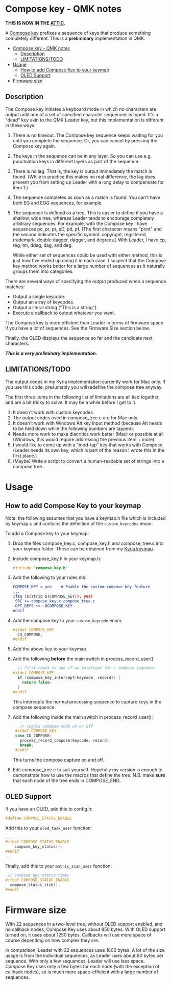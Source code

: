 # Compose key - QMK notes

**THIS IS NOW IN THE [ATTIC](attic.md).**

A [Compose key](https://en.wikipedia.org/wiki/Compose_key) prefixes a sequence of keys that produce something completely different. This is a **preliminary** implementation in QMK.
<!--ts-->

   * [Compose key - QMK notes](#compose-key---qmk-notes)
      * [Description](#description)
      * [LIMITATIONS/TODO](#limitationstodo)
   * [Usage](#usage)
      * [How to add Compose Key to your keymap](#how-to-add-compose-key-to-your-keymap)
      * [OLED Support](#oled-support)
   * [Firmware size](#firmware-size)

<!--te-->

## Description

The Compose key initiates a keyboard mode in which no characters are output until one of a set of specified character sequences is typed. It's a "dead" key akin to the QMK Leader key, but this implementation is different in these ways:

1. There is no timeout. The Compose key sequence keeps waiting for you until you complete the sequence. Or, you can cancel by pressing the Compose key again.
2. The keys in the sequence can be in any layer. So you can use e.g. punctuation keys in different layers as part of the sequence.
3. There is no lag. That is, the key is output immediately the match is found. (While in practice this makes no real difference, the lag does prevent you from setting up Leader with a long delay to compensate for item 1.)
4. The sequence completes as soon as a match is found. You can't have both EG and EGG sequences, for example.
5. The sequence is defined as a tree. This is easier to define if you have a shallow, wide tree, whereas Leader tends to encourage completely arbitrary sequences. For example, with the Compose key I have sequences pc, pr, pt, pD, pd, pf. (The first character means "print" and the second indicates the specific symbol: copyright, registered, trademark, double dagger, dagger, and degrees.) With Leader, I have cp, reg, tm, ddag, dag, and deg.

   While either set of sequences could be used with either method, this is just how I've ended up doing it in each case. I suspect that the Compose key method works better for a large number of sequences as it naturally groups them into categories.

There are several ways of specifying the output produced when a sequence matches:

* Output a single keycode.
* Output an array of keycodes.
* Output a literal string ("This is a string").
* Execute a callback to output whatever you want.

The Compose key is more efficient than Leader in terms of firmware space if you have a lot of sequences. See the Firmware Size section below.

Finally, the OLED displays the sequence so far and the candidate next characters.

***This is a very preliminary implementation.***

## LIMITATIONS/TODO

The output codes in my Kyria implementation currently work for Mac only. If you use this code, presumably you will redefine the compose tree anyway.

The first three items in the following list of limitations are all tied together, and are a bit tricky to solve. It may be a while before I get to it. 

1. It doesn't work with custom keycodes.
2. The output codes used in compose_tree.c are for Mac only.
3. It doesn't work with Windows Alt key input method (because Alt needs to be held down while the following numbers are tapped).
4. Needs more work to make diacritics work better (Mac) or possible at all (Windows, this would require addressing the previous item + more).
5. I would like to come up with a "mod-tap" key that works with Compose. (Leader needs its own key, which is part of the reason I wrote this in the first place.)
6. (Maybe) Write a script to convert a human-readable set of strings into a compose tree.

# Usage

## How to add Compose Key to your keymap

Note: the following assumes that you have a keymap.h file which is included by keymap.c and contains the definition of the `custom_keycodes`  enum.

To add a Compose key to your keymap:

1. Drop the files compose_key.c, compose_key.h and compose_tree.c into your keymap folder. These can be obtained from my [Kyria keymap](../../../../keyboard-firmware/tree/master/kyria-rsthd-prime).

2. Include compose_key.h in your keymap.h:

   ```c
   #include "compose_key.h"
   ```

3. Add the following to your rules.mk:

   ```cmake
   COMPOSE_KEY = yes	# Enable the custom compose key feature
   ...
   ifeq ($(strip $(COMPOSE_KEY)), yes)
   	SRC += compose_key.c compose_tree.c
   	OPT_DEFS += -DCOMPOSE_KEY
   endif
   ```
   
6. Add the compose key to your `custom_keycode` enum:

   ```c
   #ifdef COMPOSE_KEY
     CU_COMPOSE,
   #endif
   ```
   
5. Add the above key to your keymap.

9. Add the following **before** the main switch in process_record_user():

   ```c
     // First check to see if we intercept for a compose sequence
   #ifdef COMPOSE_KEY
     if (compose_key_intercept(keycode, record)) {
       return false;
     }
   #endif
   ```

   This intercepts the normal processing sequence to capture keys in the compose sequence.

10. Add the following inside the main switch in process_record_user():

    ```c
       // Toggle compose mode on or off
     #ifdef COMPOSE_KEY
     case CU_COMPOSE:
       process_record_compose(keycode, record);
       break;
     #endif
    ```

    This turns the compose capture on and off.

9. Edit compose_tree.c to suit yourself. Hopefully my version is enough to demonstrate how to use the macros that define the tree. N.B. make **sure** that each node of the tree ends in COMPOSE_END.

## OLED Support

If you have an OLED, add this to config.h:

```c
#define COMPOSE_STATUS_ENABLE
```

Add this to your `oled_task_user` function: 

```c
...
#ifdef COMPOSE_STATUS_ENABLE
    compose_key_status();
#endif
...
```

Finally, add this to your `matrix_scan_user` function:

```c
 // Compose key status timer
#ifdef COMPOSE_STATUS_ENABLE
  compose_status_tick();
#endif
```


# Firmware size

With 22 sequences in a two-level tree, without OLED support enabled, and no callback nodes, Compose Key uses about 850 bytes. With OLED support turned on, it uses about 1250 bytes. Callbacks will use more space of course depending on how complex they are.

In comparison, Leader with 22 sequences uses 1800 bytes. A lot of the size usage is from the individual sequences, as Leader uses about 60 bytes per sequence. With only a few sequences, Leader will use less space. Compose Key uses only a few bytes for each node (with the exception of callback nodes), so is much more space-efficient with a large number of sequences.

